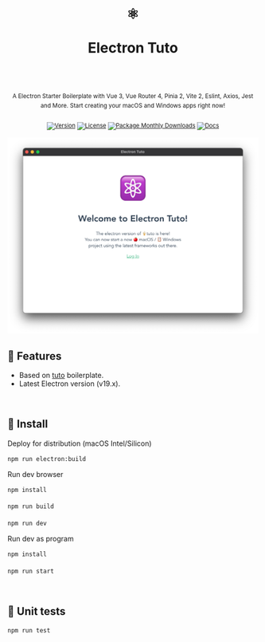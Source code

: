 <div align="center">
  <h1>
    <br/>
    ⚛️
    <br />
    <br />
    Electron Tuto
    <br />
    <br />
  </h1>
  <sup>
    <br />
   A Electron Starter Boilerplate with Vue 3, Vue Router 4, Pinia 2, Vite 2, Eslint, Axios, Jest and More. Start creating your macOS and Windows apps right now!</em>
    <br />
    <br /

[![Version](https://img.shields.io/github/v/tag/morellexf26/electron-tuto?label=%20&style=for-the-badge)](https://github.com/morellexf26/electron-tuto/releases)
[![License](https://img.shields.io/badge/-MIT-f56565.svg?longCache=true&style=for-the-badge)](https://github.com/morellexf26/electron-tuto/blob/main/LICENSE)
[![Package Monthly Downloads](https://img.shields.io/npm/dm/electron-tuto?label=%20&style=for-the-badge)](https://www.npmjs.com/package/electron-tuto)
[![Docs](https://img.shields.io/badge/-Docs-blue.svg?style=for-the-badge)](https://www.electronjs.org)

  </sup>
</div>

<img alt='Website' src="./src/assets/screenshots/login.png" />

<br>

## 💎 Features
- Based on [tuto](https://github.com/morellexf26/tuto.git) boilerplate.
- Latest Electron version (v19.x).

<br>

## 🚀 Install

Deploy for distribution (macOS Intel/Silicon)
```bash
npm run electron:build
```

Run dev browser

```bash
npm install

npm run build

npm run dev
```

Run dev as program

```bash
npm install

npm run start
```

<br>


## 🧪 Unit tests

```
npm run test
```

